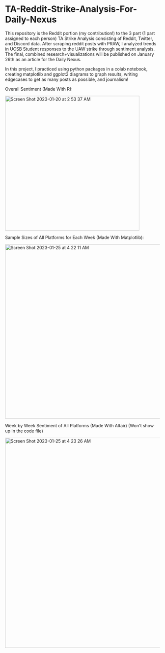 # TA-Reddit-Strike-Analysis-For-Daily-Nexus

This repository is the Reddit portion (my contribution!) to the 3 part (1 part assigned to each person) TA Strike Analysis consisting of Reddit, Twitter, and Discord data. After scraping reddit posts with PRAW, I analyzed trends in UCSB Student responses to the UAW strike through sentiment analysis. The final, combined research+visualizations will be published on January 26th as an article for the Daily Nexus.

In this project, I practiced using python packages in a colab notebook, creating matplotlib and ggplot2 diagrams to graph results, writing edgecases to get as many posts as possible, and journalism!

Overall Sentiment (Made With R):

<img width="437" alt="Screen Shot 2023-01-20 at 2 53 37 AM" src="https://user-images.githubusercontent.com/114623857/213678434-491571e6-cc4b-4fea-b781-8e39a0b554ea.png">

Sample Sizes of All Platforms for Each Week (Made With Matplotlib):

<img width="566" alt="Screen Shot 2023-01-25 at 4 22 11 AM" src="https://user-images.githubusercontent.com/114623857/214562333-1b821164-a94f-41ae-817f-518b206c152c.png">

Week by Week Sentiment of All Platforms (Made With Altair) (Won't show up in the code file)

<img width="682" alt="Screen Shot 2023-01-25 at 4 23 26 AM" src="https://user-images.githubusercontent.com/114623857/214563716-58661b49-682c-446d-a15e-cf075f815b7b.png">

